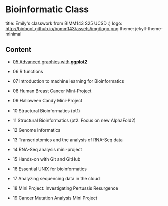 # Bioinformatic Class
title: Emily's classwork from BIMM143 S25 UCSD :)
logo: http://bioboot.github.io/bomm143/assets/img/logo.png
theme: jekyll-theme-minimal

## Content
- [05 Advanced graphics with **ggplot2**](https://htmlpreview.github.io/?[https://raw.githubusercontent.com/emily2427/bimm143_github/refs/heads/main/class06functions/Class%2006%20Homework.html)

- 06 R functions

- 07 Introduction to machine learning for Bioinformatics

- 08 Human Breast Cancer Mini-Project

- 09 Halloween Candy Mini-Project

- 10 Structural Bioinformatics (pt1)

- 11 Structural Bioinformatics (pt2. Focus on new AlphaFold2)

- 12 Genome informatics

- 13 Transcriptomics and the analysis of RNA-Seq data

- 14 RNA-Seq analysis mini-project

- 15 Hands-on with Git and GitHub

- 16 Essential UNIX for bioinformatics

- 17 Analyzing sequencing data in the cloud

- 18 Mini Project: Investigating Pertussis Resurgence

- 19 Cancer Mutation Analysis Mini Project
